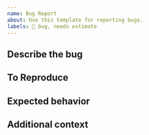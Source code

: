 ```yaml
---
name: Bug Report
about: Use this template for reporting bugs.
labels: 🐛 bug, needs estimate
---
```


## Describe the bug
<!-- A clear and concise description of what the bug is. -->

## To Reproduce
<!-- Steps to reproduce, or note if cannot be reproduced -->

## Expected behavior
<!-- A clear and concise description of what you expected to happen. -->

## Additional context
<!-- Any other context here, such as communities affected, growth team links, etc -->
